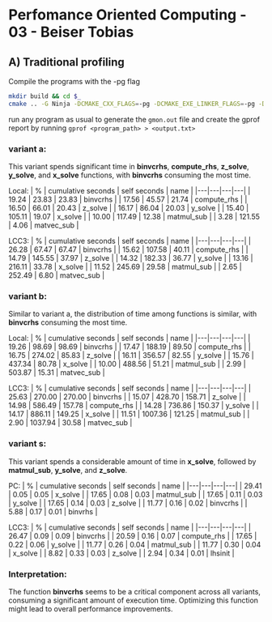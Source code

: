 # Perfomance Oriented Computing - 03 - Beiser Tobias
## A) Traditional profiling
Compile the programs with the -pg flag

~~~bash
mkdir build && cd $_
cmake .. -G Ninja -DCMAKE_CXX_FLAGS=-pg -DCMAKE_EXE_LINKER_FLAGS=-pg -DCMAKE_BUILD_TYPE=Releaes && ninja
~~~

run any program as usual to generate the ```gmon.out``` file and create the gprof report by running ```gprof <program_path> > <output.txt>```

### variant a:

This variant spends significant time in **binvcrhs**, **compute_rhs**, **z_solve**, **y_solve**, and **x_solve** functions, with **binvcrhs** consuming the most time.


Local:
| % | cumulative seconds | self seconds | name |
|---|---|---|---|
| 19.24 | 23.83 | 23.83 | binvcrhs |
| 17.56 | 45.57 | 21.74 | compute_rhs |
| 16.50 | 66.01 | 20.43 | z_solve |
| 16.17 | 86.04 | 20.03 | y_solve |
| 15.40 | 105.11 | 19.07 | x_solve |
| 10.00 | 117.49 | 12.38 | matmul_sub |
| 3.28 | 121.55 | 4.06 | matvec_sub |
 
 LCC3:
 | % | cumulative seconds | self seconds | name |
|---|---|---|---|
| 26.28 | 67.47 | 67.47 | binvcrhs |
| 15.62 | 107.58 | 40.11 | compute_rhs |
| 14.79 | 145.55 | 37.97 | z_solve |
| 14.32 | 182.33 | 36.77 | y_solve |
| 13.16 | 216.11 | 33.78 | x_solve |
| 11.52 | 245.69 | 29.58 | matmul_sub |
| 2.65 | 252.49 | 6.80 | matvec_sub |

### variant b:

Similar to variant a, the distribution of time among functions is similar, with **binvcrhs** consuming the most time.


Local:
| % | cumulative seconds | self seconds | name |
|---|---|---|---|
| 19.26 | 98.69 | 98.69 | binvcrhs |
| 17.47 | 188.19 | 89.50 | compute_rhs |
| 16.75 | 274.02 | 85.83 | z_solve |
| 16.11 | 356.57 | 82.55 | y_solve |
| 15.76 | 437.34 | 80.78 | x_solve |
| 10.00 | 488.56 | 51.21 | matmul_sub |
| 2.99 | 503.87 | 15.31 | matvec_sub |


LCC3:
| % | cumulative seconds | self seconds | name |
|---|---|---|---|
| 25.63 | 270.00 | 270.00 | binvcrhs |
| 15.07 | 428.70 | 158.71 | z_solve |
| 14.98 | 586.49 | 157.78 | compute_rhs |
| 14.28 | 736.86 | 150.37 | y_solve |
| 14.17 | 886.11 | 149.25 | x_solve |
| 11.51 | 1007.36 | 121.25 | matmul_sub |
| 2.90 | 1037.94 | 30.58 | matvec_sub |

### variant s:

This variant spends a considerable amount of time in **x_solve**, followed by **matmul_sub**, **y_solve**, and **z_solve**.

PC:
| % | cumulative seconds | self seconds | name |
|---|---|---|---|
| 29.41 | 0.05 | 0.05 | x_solve |
| 17.65 | 0.08 | 0.03 | matmul_sub |
| 17.65 | 0.11 | 0.03 | y_solve |
| 17.65 | 0.14 | 0.03 | z_solve |
| 11.77 | 0.16 | 0.02 | binvcrhs |
| 5.88 | 0.17 | 0.01 | binvrhs |

LCC3:
| % | cumulative seconds | self seconds | name |
|---|---|---|---|
| 26.47 | 0.09 | 0.09 | binvcrhs |
| 20.59 | 0.16 | 0.07 | compute_rhs |
| 17.65 | 0.22 | 0.06 | y_solve |
| 11.77 | 0.26 | 0.04 | matmul_sub |
| 11.77 | 0.30 | 0.04 | x_solve |
| 8.82 | 0.33 | 0.03 | z_solve |
| 2.94 | 0.34 | 0.01 | lhsinit |

### Interpretation:

The function **binvcrhs** seems to be a critical component across all variants, consuming a significant amount of execution time. Optimizing this function might lead to overall performance improvements. 


